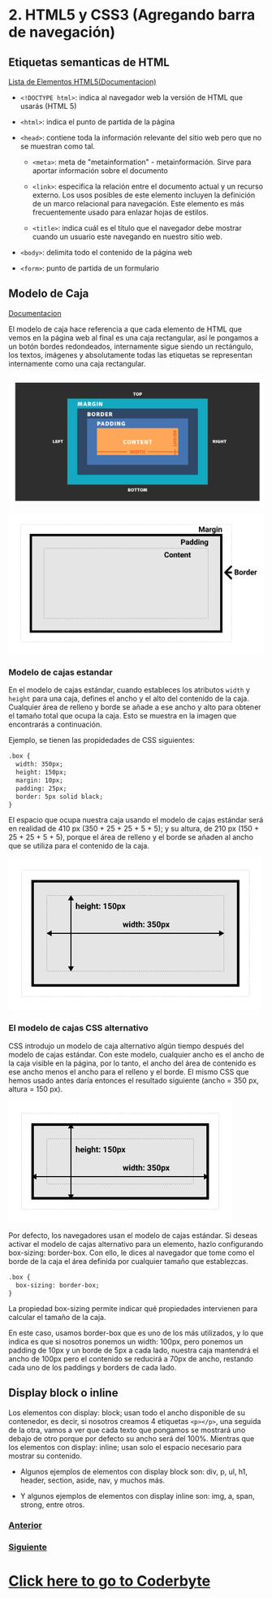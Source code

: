 # 2. HTML5 y CSS3 (Agregando barra de navegación)
## Etiquetas semanticas de HTML
[Lista de Elementos HTML5(Documentacion)](https://developer.mozilla.org/es/docs/conflicting/Web/HTML/Element#secciones)

- `<!DOCTYPE html>`: indica al navegador web la versión de HTML que usarás (HTML 5)


 - `<html>`: indica el punto de partida de la página

- `<head>`: contiene toda la información relevante del sitio web pero que no se muestran como tal.

  - `<meta>`: meta de "metainformation" - metainformación. Sirve para aportar información sobre el documento

  - `<link>`: especifica la relación entre el documento actual y un recurso externo. Los usos posibles de este elemento incluyen la definición de un marco relacional para navegación. Este elemento es más frecuentemente usado para enlazar hojas de estilos.

  - `<title>`: indica cuál es el título que el navegador debe mostrar cuando un usuario este navegando en nuestro sitio web.

- `<body>`: delimita todo el contenido de la página web

- `<form>`: punto de partida de un formulario

## Modelo de Caja
[Documentacion](https://developer.mozilla.org/es/docs/Learn/CSS/Building_blocks/The_box_model)


El modelo de caja hace referencia a que cada elemento de HTML que vemos en la página web al final es una caja rectangular, así le pongamos a un botón bordes redondeados, internamente sigue siendo un rectángulo, los textos, imágenes y absolutamente todas las etiquetas se representan internamente como una caja rectangular.

![Modelo de caja](../images/modelo-caja.png)

![Box Model](../images/box-model.png)
### Modelo de cajas estandar

En el modelo de cajas estándar, cuando estableces los atributos `width` y `height` para una caja, defines el ancho y el alto del contenido de la caja. Cualquier área de relleno y borde se añade a ese ancho y alto para obtener el tamaño total que ocupa la caja. Esto se muestra en la imagen que encontrarás a continuación.

Ejemplo, se tienen las propidedades de CSS siguientes:

```
.box {
  width: 350px;
  height: 150px;
  margin: 10px;
  padding: 25px;
  border: 5px solid black;
}
```
El espacio que ocupa nuestra caja usando el modelo de cajas estándar será en realidad de 410 px (350 + 25 + 25 + 5 + 5); y su altura, de 210 px (150 + 25 + 25 + 5 + 5), porque el área de relleno y el borde se añaden al ancho que se utiliza para el contenido de la caja.

![Box Model](../images/standard-box-model.png)

### El modelo de cajas CSS alternativo

CSS introdujo un modelo de caja alternativo algún tiempo después del modelo de cajas estándar. Con este modelo, cualquier ancho es el ancho de la caja visible en la página, por lo tanto, el ancho del área de contenido es ese ancho menos el ancho para el relleno y el borde. El mismo CSS que hemos usado antes daría entonces el resultado siguiente (ancho = 350 px, altura = 150 px).

![Box Model](../images/alternate-box-model.png)

Por defecto, los navegadores usan el modelo de cajas estándar. Si deseas activar el modelo de cajas alternativo para un elemento, hazlo configurando box-sizing: border-box. Con ello, le dices al navegador que tome como el borde de la caja el área definida por cualquier tamaño que establezcas.

```
.box {
  box-sizing: border-box;
}
```

La propiedad box-sizing permite indicar qué propiedades intervienen para calcular el tamaño de la caja.

En este caso, usamos border-box que es uno de los más utilizados, y lo que indica es que si nosotros ponemos un width: 100px, pero ponemos un padding de 10px y un borde de 5px a cada lado, nuestra caja mantendrá el ancho de 100px pero el contenido se reducirá a 70px de ancho, restando cada uno de los paddings y borders de cada lado.

## Display block o inline

Los elementos con display: block; usan todo el ancho disponible de su contenedor, es decir, si nosotros creamos 4 etiquetas `<p></p>`, una seguida de la otra, vamos a ver que cada texto que pongamos se mostrará uno debajo de otro porque por defecto su ancho será del 100%. Mientras que los elementos con display: inline; usan solo el espacio necesario para mostrar su contenido.

- Algunos ejemplos de elementos con display block son: div, p, ul, h1, header, section, aside, nav, y muchos más.

- Y algunos ejemplos de elementos con display inline son: img, a, span, strong, entre otros.‌


### [Anterior](../sesion1)
### [Siguiente](../sesion3)

 <h1><a href="blank" link="https://coderbyte.com">Click here to go to Coderbyte</a></h1>